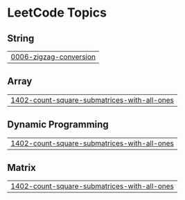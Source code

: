 

<!---LeetCode Topics Start-->
# LeetCode Topics
## String
|  |
| ------- |
| [0006-zigzag-conversion](https://github.com/iamvartikasingh/Leetcode/tree/master/0006-zigzag-conversion) |
## Array
|  |
| ------- |
| [1402-count-square-submatrices-with-all-ones](https://github.com/iamvartikasingh/Leetcode/tree/master/1402-count-square-submatrices-with-all-ones) |
## Dynamic Programming
|  |
| ------- |
| [1402-count-square-submatrices-with-all-ones](https://github.com/iamvartikasingh/Leetcode/tree/master/1402-count-square-submatrices-with-all-ones) |
## Matrix
|  |
| ------- |
| [1402-count-square-submatrices-with-all-ones](https://github.com/iamvartikasingh/Leetcode/tree/master/1402-count-square-submatrices-with-all-ones) |
<!---LeetCode Topics End-->